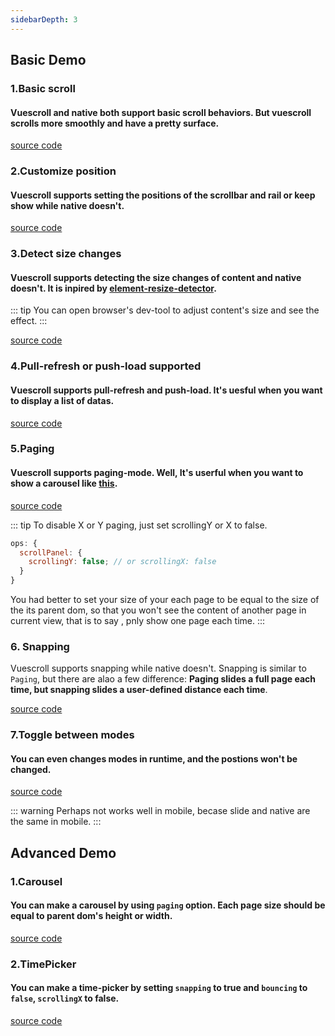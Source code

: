 ```yaml
---
sidebarDepth: 3
---
```


## Basic Demo

### 1.Basic scroll

#### Vuescroll and native both support basic scroll behaviors. But vuescroll scrolls more smoothly and have a pretty surface.

<ClientOnly>
 <Demo-Basic-OrdinaryScroll />
</ClientOnly>

[source code](https://github.com/YvesCoding/vuescrolljs/blob/master/docs/.vuepress/components/Demo/Basic/OrdinaryScroll.vue)

### 2.Customize position

#### Vuescroll supports setting the positions of the scrollbar and rail or keep show while native doesn't.

<ClientOnly>
<Demo-Basic-SetPositionAndKeepShow />
</ClientOnly>

[source code](https://github.com/YvesCoding/vuescrolljs/blob/master/docs/.vuepress/components/Demo/Basic/SetPositionAndKeepShow.vue)

### 3.Detect size changes

#### Vuescroll supports detecting the size changes of content and native doesn't. It is inpired by [element-resize-detector](https://github.com/wnr/element-resize-detector).

::: tip
You can open browser's dev-tool to adjust content's size and see the effect.
:::

<ClientOnly>
<Demo-Basic-DetectSizeChange />
</ClientOnly>

[source code](https://github.com/YvesCoding/vuescrolljs/blob/master/docs/.vuepress/components/Demo/Basic/DetectSizeChange.vue)

### 4.Pull-refresh or push-load supported

#### Vuescroll supports pull-refresh and push-load. It's uesful when you want to display a list of datas.

<ClientOnly>
<Demo-Basic-PullRefreshOrPushLoad />
</ClientOnly>

[source code](https://github.com/YvesCoding/vuescrolljs/blob/master/docs/.vuepress/components/Demo/Basic/PullRefreshOrPushLoad.vue)

### 5.Paging

#### Vuescroll supports paging-mode. Well, It's userful when you want to show a carousel like [this](http://element-cn.eleme.io/#/zh-CN/component/carousel).

<ClientOnly>
<Demo-Basic-Paging />
</ClientOnly>

[source code](https://github.com/YvesCoding/vuescrolljs/blob/master/docs/.vuepress/components/Demo/Basic/Paging.vue)

::: tip
To disable X or Y paging, just set scrollingY or X to false.

```javascript
ops: {
  scrollPanel: {
    scrollingY: false; // or scrollingX: false
  }
}
```

You had better to set your size of your each page to be equal to the size of the its parent dom, so that you won't see the content of another page in current view, that is to say , pnly show one page each time.
:::

### 6. Snapping

Vuescroll supports snapping while native doesn't. Snapping is similar to `Paging`, but there are alao a few difference: **Paging slides a full page each time, but snapping slides a user-defined distance each time**.

<ClientOnly>
<Demo-Basic-Snapping />
</ClientOnly>

[source code](https://github.com/YvesCoding/vuescrolljs/blob/master/docs/.vuepress/components/Demo/Basic/Snapping.vue)

### 7.Toggle between modes

#### You can even changes modes in runtime, and the postions won't be changed.

<ClientOnly>
<Demo-Basic-SwitchMode />
</ClientOnly>

[source code](https://github.com/YvesCoding/vuescrolljs/blob/master/docs/.vuepress/components/Demo/Basic/SwitchMode.vue)

::: warning
Perhaps not works well in mobile, becase slide and native are the same in mobile.
:::

## Advanced Demo

### 1.Carousel

#### You can make a carousel by using `paging` option. Each page size should be equal to parent dom's height or width.

<ClientOnly>
<Demo-Advance-MakeACarousel />
</ClientOnly>

[source code](https://github.com/YvesCoding/vuescrolljs/blob/master/docs/.vuepress/components/Demo/Advance/MakeACarousel.vue)

### 2.TimePicker

#### You can make a time-picker by setting `snapping` to true and `bouncing` to `false`, `scrollingX` to false.

<ClientOnly>
<Demo-Advance-MakeATimePicker />
</ClientOnly>

[source code](https://github.com/YvesCoding/vuescrolljs/blob/master/docs/.vuepress/components/Demo/Advance/MakeATimePicker.vue)
